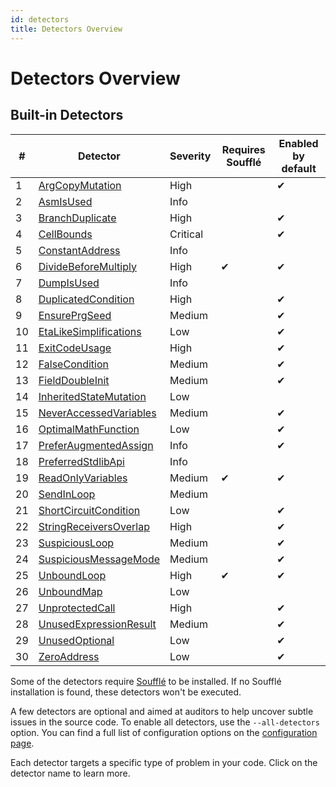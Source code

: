 ```yaml
---
id: detectors
title: Detectors Overview
---
```


# Detectors Overview

## Built-in Detectors

| #  | Detector | Severity | Requires Soufflé | Enabled by default |
|----|-----------|-----------|--------------------|---------------------|
| 1  | [ArgCopyMutation](./detectors/ArgCopyMutation.md) | High |  | ✔ |
| 2  | [AsmIsUsed](./detectors/AsmIsUsed.md) | Info |  |  |
| 3  | [BranchDuplicate](./detectors/BranchDuplicate.md) | High |  | ✔ |
| 4  | [CellBounds](./detectors/CellBounds.md) | Critical |  | ✔ |
| 5  | [ConstantAddress](./detectors/ConstantAddress.md) | Info |  |  |
| 6  | [DivideBeforeMultiply](./detectors/DivideBeforeMultiply.md) | High | ✔ | ✔ |
| 7  | [DumpIsUsed](./detectors/DumpIsUsed.md) | Info |  |  |
| 8  | [DuplicatedCondition](./detectors/DuplicatedCondition.md) | High |  | ✔ |
| 9  | [EnsurePrgSeed](./detectors/EnsurePrgSeed.md) | Medium |  | ✔ |
| 10  | [EtaLikeSimplifications](./detectors/EtaLikeSimplifications.md) | Low |  | ✔ |
| 11  | [ExitCodeUsage](./detectors/ExitCodeUsage.md) | High |  | ✔ |
| 12  | [FalseCondition](./detectors/FalseCondition.md) | Medium |  | ✔ |
| 13  | [FieldDoubleInit](./detectors/FieldDoubleInit.md) | Medium |  | ✔ |
| 14  | [InheritedStateMutation](./detectors/InheritedStateMutation.md) | Low |  |  |
| 15  | [NeverAccessedVariables](./detectors/NeverAccessedVariables.md) | Medium |  | ✔ |
| 16  | [OptimalMathFunction](./detectors/OptimalMathFunction.md) | Low |  | ✔ |
| 17  | [PreferAugmentedAssign](./detectors/PreferAugmentedAssign.md) | Info |  | ✔ |
| 18  | [PreferredStdlibApi](./detectors/PreferredStdlibApi.md) | Info |  |  |
| 19  | [ReadOnlyVariables](./detectors/ReadOnlyVariables.md) | Medium | ✔ | ✔ |
| 20  | [SendInLoop](./detectors/SendInLoop.md) | Medium |  |  |
| 21  | [ShortCircuitCondition](./detectors/ShortCircuitCondition.md) | Low |  | ✔ |
| 22  | [StringReceiversOverlap](./detectors/StringReceiversOverlap.md) | High |  | ✔ |
| 23  | [SuspiciousLoop](./detectors/SuspiciousLoop.md) | Medium |  | ✔ |
| 24  | [SuspiciousMessageMode](./detectors/SuspiciousMessageMode.md) | Medium |  | ✔ |
| 25  | [UnboundLoop](./detectors/UnboundLoop.md) | High | ✔ | ✔ |
| 26  | [UnboundMap](./detectors/UnboundMap.md) | Low |  |  |
| 27  | [UnprotectedCall](./detectors/UnprotectedCall.md) | High |  | ✔ |
| 28  | [UnusedExpressionResult](./detectors/UnusedExpressionResult.md) | Medium |  | ✔ |
| 29  | [UnusedOptional](./detectors/UnusedOptional.md) | Low |  | ✔ |
| 30  | [ZeroAddress](./detectors/ZeroAddress.md) | Low |  | ✔ |

Some of the detectors require [Soufflé](https://souffle-lang.github.io/install) to be installed. If no Soufflé installation is found, these detectors won't be executed.

A few detectors are optional and aimed at auditors to help uncover subtle issues in the source code. To enable all detectors, use the `--all-detectors` option. You can find a full list of configuration options on the [configuration page](./tutorial/configuration.md).

Each detector targets a specific type of problem in your code. Click on the detector name to learn more.

